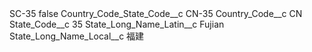 <?xml version="1.0" encoding="UTF-8"?>
<CustomMetadata xmlns="http://soap.sforce.com/2006/04/metadata" xmlns:xsi="http://www.w3.org/2001/XMLSchema-instance" xmlns:xsd="http://www.w3.org/2001/XMLSchema">
    <label>SC-35</label>
    <protected>false</protected>
    <values>
        <field>Country_Code_State_Code__c</field>
        <value xsi:type="xsd:string">CN-35</value>
    </values>
    <values>
        <field>Country_Code__c</field>
        <value xsi:type="xsd:string">CN</value>
    </values>
    <values>
        <field>State_Code__c</field>
        <value xsi:type="xsd:string">35</value>
    </values>
    <values>
        <field>State_Long_Name_Latin__c</field>
        <value xsi:type="xsd:string">Fujian</value>
    </values>
    <values>
        <field>State_Long_Name_Local__c</field>
        <value xsi:type="xsd:string">福建</value>
    </values>
</CustomMetadata>
